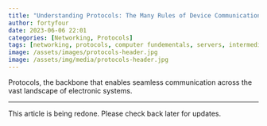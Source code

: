 ```yaml
---
title: "Understanding Protocols: The Many Rules of Device Communication"
author: fortyfour
date: 2023-06-06 22:01
categories: [Networking, Protocols]
tags: [networking, protocols, computer fundementals, servers, intermediate]
image: /assets/images/protocols-header.jpg
image: /assets/img/media/protocols-header.jpg
---
```


Protocols, the backbone that enables seamless communication across the vast landscape of electronic systems.

---

This article is being redone. Please check back later for updates.

